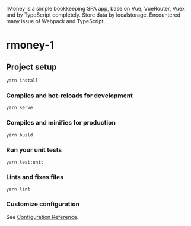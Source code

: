rMoney is a simple bookkeeping SPA app, base on Vue, VueRouter, Vuex and by TypeScript completely. Store data by localstorage. Encountered many issue of Webpack and TypeScript.

# rmoney-1

## Project setup
```
yarn install
```

### Compiles and hot-reloads for development
```
yarn serve
```

### Compiles and minifies for production
```
yarn build
```

### Run your unit tests
```
yarn test:unit
```

### Lints and fixes files
```
yarn lint
```

### Customize configuration
See [Configuration Reference](https://cli.vuejs.org/config/).
